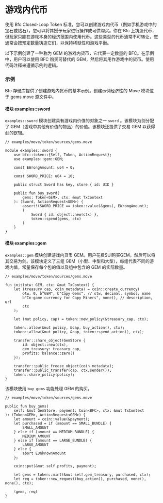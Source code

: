 # 游戏内代币

使用 Bfc Closed-Loop Token 标准，您可以创建游戏内代币（例如手机游戏中的宝石或钻石），您可以将其授予玩家进行操作或可供购买。你在 Bfc 上铸造代币，但玩家只能在游戏本身的经济范围内使用代币。这些类型的代币通常不可转让，您通常会按预定数量铸造它们，以保持稀缺性和游戏平衡。

以下示例创建了一种称为 GEM 的游戏内货币，它代表一定数量的 BFC。在示例中，用户可以使用 BFC 购买可替代的 GEM，然后将其用作游戏中的货币。使用代码注释来遵循示例的逻辑。

### 示例

Bfc 存储库提供了创建游戏内货币的基本示例。创建示例经济性的 Move 模块位于 gems.move 源文件中。

#### 模块 examples::sword

`examples::sword` 模块创建具有游戏内价值的对象之一 `sword` 。该模块为剑分配了 GEM（游戏中其他有价值的物品）的价值。该模块还提供了交易 GEM 以获得剑的逻辑。

```
// examples/move/token/sources/gems.move

module examples::sword {
    use bfc::token::{Self, Token, ActionRequest};
    use examples::gem::GEM;

    const EWrongAmount: u64 = 0;

    const SWORD_PRICE: u64 = 10;

    public struct Sword has key, store { id: UID }

    public fun buy_sword(
        gems: Token<GEM>, ctx: &mut TxContext
    ): (Sword, ActionRequest<GEM>) {
        assert!(SWORD_PRICE == token::value(&gems), EWrongAmount);
        (
            Sword { id: object::new(ctx) },
            token::spend(gems, ctx)
        )
    }
}
```

#### 模块 examples::gem

`examples::gem` 模块创建游戏内货币 GEM。用户花费SUI购买GEM，然后可以将其交易为剑。该模块定义了三组 GEM（小型、中型和大型），每组代表不同的游戏内值。常量保存每个包的值以及组中包含的 GEM 的实际数量。

```
// examples/move/token/sources/gems.move

fun init(otw: GEM, ctx: &mut TxContext) {
    let (treasury_cap, coin_metadata) = coin::create_currency(
        otw, 0, b"GEM", b"Capy Gems", // otw, decimal, symbol, name
        b"In-game currency for Capy Miners", none(), // description, url
        ctx
    );

    let (mut policy, cap) = token::new_policy(&treasury_cap, ctx);

    token::allow(&mut policy, &cap, buy_action(), ctx);
    token::allow(&mut policy, &cap, token::spend_action(), ctx);

    transfer::share_object(GemStore {
        id: object::new(ctx),
        gem_treasury: treasury_cap,
        profits: balance::zero()
    });

    transfer::public_freeze_object(coin_metadata);
    transfer::public_transfer(cap, ctx.sender());
    token::share_policy(policy);
}
```

该模块使用 `buy_gems` 功能处理 GEM 的购买。

```
// examples/move/token/sources/gems.move

public fun buy_gems(
    self: &mut GemStore, payment: Coin<BFC>, ctx: &mut TxContext
): (Token<GEM>, ActionRequest<GEM>) {
    let amount = coin::value(&payment);
    let purchased = if (amount == SMALL_BUNDLE) {
        SMALL_AMOUNT
    } else if (amount == MEDIUM_BUNDLE) {
        MEDIUM_AMOUNT
    } else if (amount == LARGE_BUNDLE) {
        LARGE_AMOUNT
    } else {
        abort EUnknownAmount
    };

    coin::put(&mut self.profits, payment);

    let gems = token::mint(&mut self.gem_treasury, purchased, ctx);
    let req = token::new_request(buy_action(), purchased, none(), none(), ctx);

    (gems, req)
}
```
